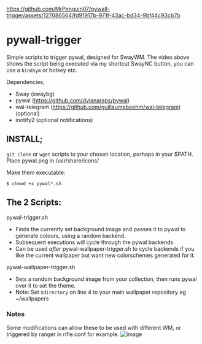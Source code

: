 

https://github.com/MrPenguin07/pywall-trigger/assets/127086564/fd91917b-971f-43ac-bd34-9bf44c93cb7b



# pywall-trigger
Simple scripts to trigger pywal, designed for SwayWM.
The video above shows the script being executed via my shortcut SwayNC button, you can use a `bindsym` or hotkey etc.

Dependencies;
- Sway (swaybg)
- pywal (https://github.com/dylanaraps/pywal)
- wal-telegram (https://github.com/guillaumeboehm/wal-telegram) (optional)
- inotify2 (optional notifications)

## INSTALL;

`git clone` or `wget` scripts to your chosen location, perhaps in your $PATH. Place pywal.png in /usr/share/icons/

Make them executable:

`$ chmod +x pywal*.sh`



## The 2 Scripts:
pywal-trigger.sh
- Finds the currently set background image and passes it to pywal to generate colours, using a random backend.
- Subsequent executions will cycle through the pywal backends.
- Can be used _after_ pywal-wallpaper-trigger.sh to cycle backends if you like the current wallpaper but want new colorschemes generated for it.

pywal-wallpaper-trigger.sh
- Sets a random background image from your collection, then runs pywal over it to set the theme.
- Note: Set `$directory` on line 4 to your main wallpaper repository eg ~/wallpapers

### Notes
Some modifications can allow these to be used with different WM, or triggered by ranger in rifle.conf for example.
![image](https://github.com/MrPenguin07/pywall-trigger/assets/127086564/36aeebba-e6ea-4d10-93ae-1932b603b7af)


